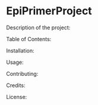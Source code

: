 # EpiPrimerProject

Description of the project: 

Table of Contents:

Installation: 

Usage: 

Contributing:

Credits:

License:
